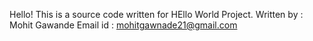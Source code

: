 Hello!
This is a source code written for HEllo World Project.
Written by : Mohit Gawande
Email id : mohitgawnade21@gmail.com
